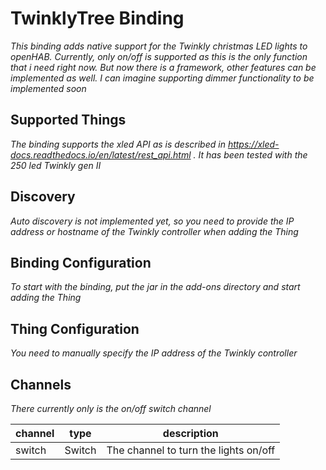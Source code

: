 # TwinklyTree Binding

_This binding adds native support for the Twinkly christmas LED lights to openHAB. Currently, only on/off is supported as this is the only function that i need right now. But now there is a framework, other features can be implemented as well. I can imagine supporting dimmer functionality to be implemented soon_

## Supported Things

_The binding supports the xled API as is described in https://xled-docs.readthedocs.io/en/latest/rest_api.html . It has been tested with the 250 led Twinkly gen II_

## Discovery

_Auto discovery is not implemented yet, so you need to provide the IP address or hostname of the Twinkly controller when adding the Thing_

## Binding Configuration

_To start with the binding, put the jar in the add-ons directory and start adding the Thing_

## Thing Configuration

_You need to manually specify the IP address of the Twinkly controller_

## Channels

_There currently only is the on/off switch channel_


| channel  | type   | description                           |
|----------|--------|---------------------------------------|
| switch   | Switch | The channel to turn the lights on/off |

